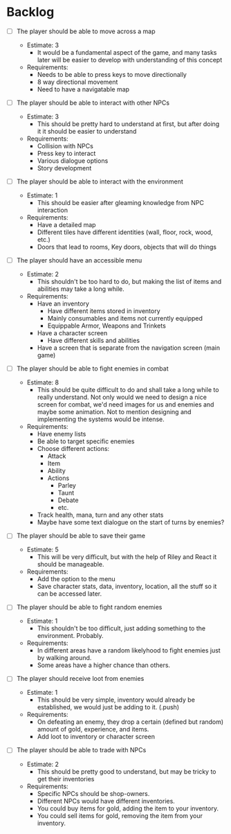 # Backlog

- 	[ ]	The player should be able to move across a map
	- Estimate: 3
		- It would be a fundamental aspect of the game, and many tasks later will be easier to develop with understanding of this concept
	- Requirements:
		- Needs to be able to press keys to move directionally
		- 8 way directional movement
		- Need to have a navigatable map


- 	[ ] The player should be able to interact with other NPCs
	- Estimate: 3
		- This should be pretty hard to understand at first, but after doing it it should be easier to understand
	- Requirements:
		- Collision with NPCs
		- Press key to interact
		- Various dialogue options
		- Story development


- 	[ ] The player should be able to interact with the environment
	- Estimate: 1
		- This should be easier after gleaming knowledge from NPC interaction
	- Requirements:
		- Have a detailed map
		- Different tiles have different identities (wall, floor, rock, wood, etc.)
		- Doors that lead to rooms, Key doors, objects that will do things


- 	[ ] The player should have an accessible menu
	- Estimate: 2
		- This shouldn't be too hard to do, but making the list of items and abilities may take a long while.
	- Requirements: 
		- Have an inventory
			- Have different items stored in inventory
			- Mainly consumables and items not currently equipped
			- Equippable Armor, Weapons and Trinkets
		- Have a character screen
			- Have different skills and abilities
		- Have a screen that is separate from the navigation screen (main game)


- 	[ ] The player should be able to fight enemies in combat
	- Estimate: 8
		- This should be quite difficult to do and shall take a long while to really understand. Not only would we need to design a nice screen for combat, we'd need images for us and enemies and maybe some animation. Not to mention designing and implementing the systems would be intense.
	- Requirements: 
		- Have enemy lists
		- Be able to target specific enemies
		- Choose different actions:
			- Attack
			- Item
			- Ability
			- Actions
				- Parley
				- Taunt
				- Debate
				- etc.
		- Track health, mana, turn and any other stats
		- Maybe have some text dialogue on the start of turns by enemies?


- 	[ ] The player should be able to save their game
	- Estimate: 5
		- This will be very difficult, but with the help of Riley and React it should be manageable.
	- Requirements:
		- Add the option to the menu
		- Save character stats, data, inventory, location, all the stuff so it can be accessed later.


-	[ ] The player should be able to fight random enemies
	- Estimate: 1
		- This shouldn't be too difficult, just adding something to the environment. Probably.
	- Requirements:
		- In different areas have a random likelyhood to fight enemies just by walking around.
		- Some areas have a higher chance than others.

-	[ ] The player should receive loot from enemies
	- Estimate: 1
		- This should be very simple, inventory would already be established, we would just be adding to it. (.push)
	- Requirements:
		- On defeating an enemy, they drop a certain (defined but random) amount of gold, experience, and items.
		- Add loot to inventory or character screen

-	[ ] The player should be able to trade with NPCs
	- Estimate: 2
		- This should be pretty good to understand, but may be tricky to get their inventories
	- Requirements:
		- Specific NPCs should be shop-owners.
		- Different NPCs would have different inventories.
		- You could buy items for gold, adding the item to your inventory.
		- You could sell items for gold, removing the item from your inventory.

